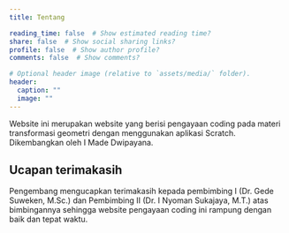 ```yaml
---
title: Tentang

reading_time: false  # Show estimated reading time?
share: false  # Show social sharing links?
profile: false  # Show author profile?
comments: false  # Show comments?

# Optional header image (relative to `assets/media/` folder).
header:
  caption: ""
  image: ""
---
```


Website ini merupakan website yang berisi pengayaan coding pada materi transformasi geometri dengan menggunakan aplikasi Scratch. Dikembangkan oleh I Made Dwipayana.

## Ucapan terimakasih
Pengembang mengucapkan terimakasih kepada pembimbing I (Dr. Gede Suweken, M.Sc.) dan Pembimbing II (Dr. I Nyoman Sukajaya, M.T.) atas bimbingannya sehingga website pengayaan coding ini rampung dengan baik dan tepat waktu.
